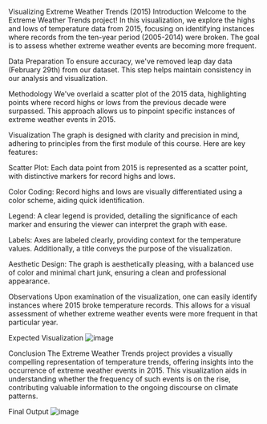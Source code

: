 Visualizing Extreme Weather Trends (2015)
Introduction
Welcome to the Extreme Weather Trends project! In this visualization, we explore the highs and lows of temperature data from 2015, focusing on identifying instances where records from the ten-year period (2005-2014) were broken. The goal is to assess whether extreme weather events are becoming more frequent.

Data Preparation
To ensure accuracy, we've removed leap day data (February 29th) from our dataset. This step helps maintain consistency in our analysis and visualization.

Methodology
We've overlaid a scatter plot of the 2015 data, highlighting points where record highs or lows from the previous decade were surpassed. This approach allows us to pinpoint specific instances of extreme weather events in 2015.

Visualization
The graph is designed with clarity and precision in mind, adhering to principles from the first module of this course. Here are key features:

Scatter Plot: Each data point from 2015 is represented as a scatter point, with distinctive markers for record highs and lows.

Color Coding: Record highs and lows are visually differentiated using a color scheme, aiding quick identification.

Legend: A clear legend is provided, detailing the significance of each marker and ensuring the viewer can interpret the graph with ease.

Labels: Axes are labeled clearly, providing context for the temperature values. Additionally, a title conveys the purpose of the visualization.

Aesthetic Design: The graph is aesthetically pleasing, with a balanced use of color and minimal chart junk, ensuring a clean and professional appearance.

Observations
Upon examination of the visualization, one can easily identify instances where 2015 broke temperature records. This allows for a visual assessment of whether extreme weather events were more frequent in that particular year.

Expected Visualization 
![image](https://github.com/rvaidya2/RecordBreakingTemperatures/assets/113307228/8ee7a0e0-bffb-401e-ac9f-cad6dfef124e)


Conclusion
The Extreme Weather Trends project provides a visually compelling representation of temperature trends, offering insights into the occurrence of extreme weather events in 2015. This visualization aids in understanding whether the frequency of such events is on the rise, contributing valuable information to the ongoing discourse on climate patterns.

Final Output
![image](https://github.com/rvaidya2/RecordBreakingTemperatures/assets/113307228/c51c0ea4-11d5-402a-abdc-1cda3110aac3)



